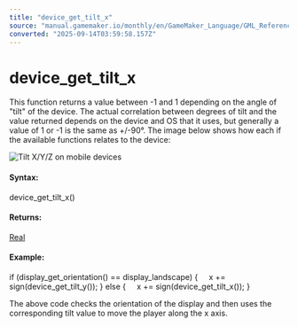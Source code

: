 ```yaml
---
title: "device_get_tilt_x"
source: "manual.gamemaker.io/monthly/en/GameMaker_Language/GML_Reference/Game_Input/Device_Input/device_get_tilt_x.htm"
converted: "2025-09-14T03:59:58.157Z"
---
```


# device\_get\_tilt\_x

This function returns a value between -1 and 1 depending on the angle of "tilt" of the device. The actual correlation between degrees of tilt and the value returned depends on the device and OS that it uses, but generally a value of 1 or -1 is the same as +/-90°. The image below shows how each if the available functions relates to the device:

![Tilt X/Y/Z on mobile devices](../../../../assets/Images/Scripting_Reference/GML/Reference/Game_Input/Tilt_Image.png)

#### Syntax:

device\_get\_tilt\_x()

#### Returns:

[Real](../../../../../../../GameMaker_Language/GML_Overview/Data_Types.md)

#### Example:

if (display\_get\_orientation() == display\_landscape)
{
    x += sign(device\_get\_tilt\_y());
}
else
{
    x += sign(device\_get\_tilt\_x());
}

The above code checks the orientation of the display and then uses the corresponding tilt value to move the player along the x axis.